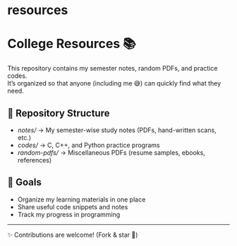 # resources
# College Resources 📚

This repository contains my semester notes, random PDFs, and practice codes.  
It’s organized so that anyone (including me 😅) can quickly find what they need.

## 📂 Repository Structure
- *notes/* → My semester-wise study notes (PDFs, hand-written scans, etc.)
- *codes/* → C, C++, and Python practice programs
- *random-pdfs/* → Miscellaneous PDFs (resume samples, ebooks, references)

## 🚀 Goals
- Organize my learning materials in one place
- Share useful code snippets and notes
- Track my progress in programming

---
✨ Contributions are welcome! (Fork & star 🌟)
